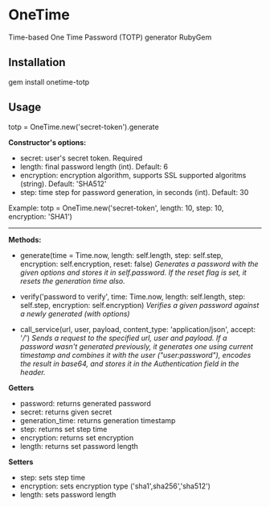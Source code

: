 # OneTime
Time-based One Time Password (TOTP) generator RubyGem

Installation
------------

gem install onetime-totp

Usage
-----

totp = OneTime.new('secret-token').generate

**Constructor's options:**

- secret: user's secret token. Required
- length: final password length (int). Default: 6
- encryption: encryption algorithm, supports SSL supported algoritms (string). Default: 'SHA512'
- step: time step for password generation, in seconds (int). Default: 30

Example: totp = OneTime.new('secret-token', length: 10, step: 10, encryption: 'SHA1')

----------------------
**Methods:**

 - generate(time = Time.now, length: self.length, step: self.step, encryption: self.encryption, reset: false)
    *Generates a password with the given options and stores it in self.password. If the reset flag is set, it resets the generation time also.*

 - verify('password to verify', time: Time.now, length: self.length, step: self.step, encryption: self.encryption)
    *Verifies a given password against a newly generated (with options)*

 - call_service(url, user, payload, content_type: 'application/json', accept: '*/*')
    *Sends a request to the specified url, user and payload. If a password wasn't generated previously, it generates one using current timestamp and combines it with the user ("user:password"), encodes the result in base64, and stores it in the Authentication field in the header.*
    
**Getters**

 - password: returns generated password
 - secret: returns given secret
 - generation_time: returns generation timestamp
 - step: returns set step time
 - encryption: returns set encryption
 - length: returns set password length
 
**Setters**

 - step: sets step time
 - encryption: sets encryption type ('sha1',sha256','sha512')
 - length: sets password length
 
